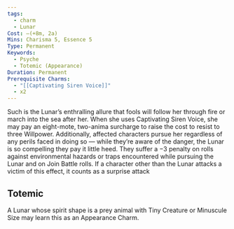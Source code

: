 ```yaml
---
tags:
  - charm
  - Lunar
Cost: —(+8m, 2a)
Mins: Charisma 5, Essence 5
Type: Permanent
Keywords:
  - Psyche
  - Totemic (Appearance)
Duration: Permanent
Prerequisite Charms:
  - "[[Captivating Siren Voice]]"
  - x2
---
```

Such is the Lunar’s enthralling allure that fools will follow her through fire or march into the sea after her. When she uses Captivating Siren Voice, she may pay an eight-mote, two-anima surcharge to raise the cost to resist to three Willpower. Additionally, affected characters pursue her regardless of any perils faced in doing so — while they’re aware of the danger, the Lunar is so compelling they pay it little heed. They suffer a −3 penalty on rolls against environmental hazards or traps encountered while pursuing the Lunar and on Join Battle rolls. If a character other than the Lunar attacks a victim of this effect, it counts as a surprise attack 
## Totemic 

A Lunar whose spirit shape is a prey animal with Tiny Creature or Minuscule Size may learn this as an Appearance Charm.